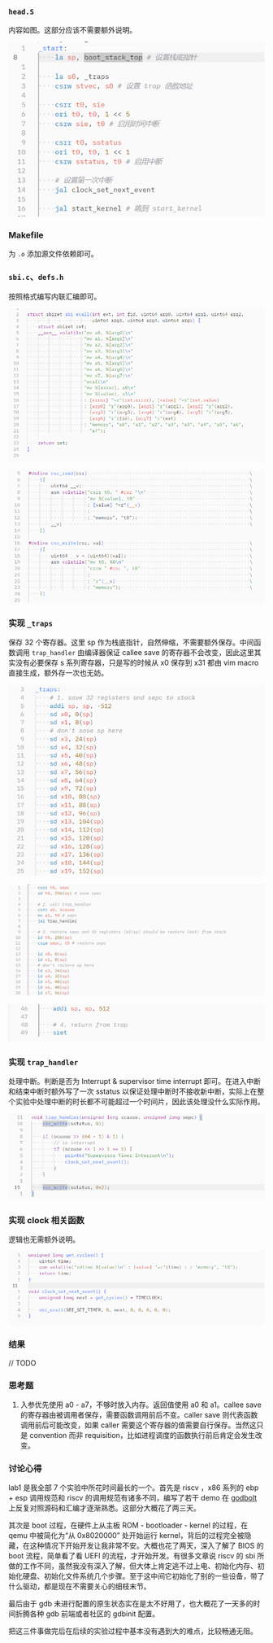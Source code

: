 ### `head.S`

内容如图。这部分应该不需要额外说明。

![image-20240106155148937](./assets/image-20240106155148937.png)

### Makefile

为 `.o`  添加源文件依赖即可。

### `sbi.c`、`defs.h`

按照格式编写内联汇编即可。

![image-20240106160521894](./assets/image-20240106160521894.png)

![image-20240106160750258](./assets/image-20240106160750258.png)

### 实现 `_traps`

保存 32 个寄存器。这里 sp 作为栈底指针，自然伸缩，不需要额外保存。中间函数调用 `trap_handler` 由编译器保证 callee save 的寄存器不会改变，因此这里其实没有必要保存 s 系列寄存器，只是写的时候从 x0 保存到 x31 都由 vim macro 直接生成，额外存一次也无妨。

![image-20240106160858971](./assets/image-20240106160858971.png)

![image-20240106161337984](./assets/image-20240106161337984.png)

![image-20240106161411109](./assets/image-20240106161411109.png)

### 实现 `trap_handler`

处理中断。判断是否为 Interrupt & supervisor time interrupt 即可。在进入中断和结束中断时额外写了一次 sstatus 以保证处理中断时不接收新中断，实际上在整个实验中处理中断的时长都不可能超过一个时间片，因此该处理没什么实际作用。

![image-20240106161830298](./assets/image-20240106161830298.png)

### 实现 clock 相关函数

逻辑也无需额外说明。

![image-20240106161951275](./assets/image-20240106161951275.png)

### 结果

// TODO

### 思考题

1. 入参优先使用 a0 - a7，不够时放入内存。返回值使用 a0 和 a1。callee save 的寄存器由被调用者保存，需要函数调用前后不变。caller save 则代表函数调用前后可能改变，如果 caller 需要这个寄存器的值需要自行保存。当然这只是 convention 而非 requisition，比如进程调度的函数执行前后肯定会发生改变。

### 讨论心得

lab1 是我全部 7 个实验中所花时间最长的一个。首先是 riscv ，x86 系列的 ebp + esp 调用规范和 riscv 的调用规范有诸多不同，编写了若干 demo 在 [godbolt](https://godbolt.org/) 上反复对照源码和汇编才逐渐熟悉。这部分大概花了两三天。

其次是 boot 过程，在硬件上从主板 ROM - bootloader - kernel 的过程，在 qemu 中被简化为“从 0x8020000” 处开始运行 kernel，背后的过程完全被隐藏，在这种情况下开始开发让我非常不安。大概也花了两天，深入了解了 BIOS 的 boot 流程，简单看了看 UEFI 的流程，才开始开发。有很多文章说 riscv 的 sbi 所做的工作不同，虽然我没有深入了解，但大体上肯定逃不过上电、初始化内存、初始化硬盘、初始化文件系统几个步骤。至于这中间它初始化了别的一些设备，带了什么驱动，都是现在不需要关心的细枝末节。

最后由于 gdb 未进行配置的原生状态实在是太不好用了，也大概花了一天多的时间折腾各种 gdb 前端或者社区的 gdbinit 配置。

把这三件事做完后在后续的实验过程中基本没有遇到大的难点，比较畅通无阻。